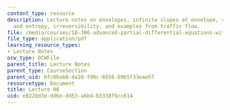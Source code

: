```yaml
---
content_type: resource
description: Lecture notes on envelopes, infinite slopes at envelope, shocks, conservation
  and entropy, irreversibility, and examples from traffic flow.
file: /media/courses/18-306-advanced-partial-differential-equations-with-applications-fall-2009/e8228d3edd6edd53a6b4b3338f9cc614_MIT18_306f09_lec08.pdf
file_type: application/pdf
learning_resource_types:
- Lecture Notes
ocw_type: OCWFile
parent_title: Lecture Notes
parent_type: CourseSection
parent_uid: bfc0bab0-da28-f90c-6556-69b5f33eae57
resourcetype: Document
title: Lecture 08
uid: e8228d3e-dd6e-dd53-a6b4-b3338f9cc614
---
```

